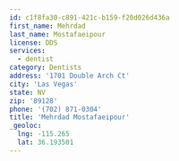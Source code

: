 ```yaml
---
id: c1f8fa30-c891-421c-b159-f20d026d436a
first_name: Mehrdad
last_name: Mostafaeipour
license: DDS
services:
  - dentist
category: Dentists
address: '1701 Double Arch Ct'
city: 'Las Vegas'
state: NV
zip: '89128'
phone: '(702) 871-0304'
title: 'Mehrdad Mostafaeipour'
_geoloc:
  lng: -115.265
  lat: 36.193501
---
```

